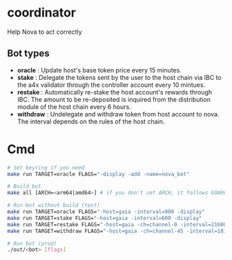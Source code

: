 # coordinator

Help Nova to act correctly

## Bot types
* **oracle** : Update host's base token price every 15 minutes.
* **stake** : Delegate the tokens sent by the user to the host chain via IBC to the a4x validator through the controller account every 10 mintues.
* **restake** : Automatically re-stake the host account's rewards through IBC. The amount to be re-deposited is inquired from the distribution module of the host chain every 6 hours.
* **withdraw** : Undelegate and withdraw token from host account to nova. The interval depends on the rules of the host chain.

# Cmd
```bash
# Set keyring if you need
make run TARGET=oracle FLAGS="-display -add -name=nova_bot"

# Build bot
make all [ARCH=<arm64|amd64>] # if you don't set ARCH, it follows GOARCH

# Run bot without build (test)
make run TARGET=oracle FLAGS="-host=gaia -interval=900 -display"
make run TARGET=stake FLAGS="-host=gaia -interval=600 -display"
make run TARGET=restake FLAGS="-host=gaia -ch=channel-0 -interval=21600 -display"
make run TARGET=withdraw FLAGS="-host=gaia -ch=channel-45 -interval=1814400 -display"

# Run bot (prod)
./out/<bot> [flags]

```
